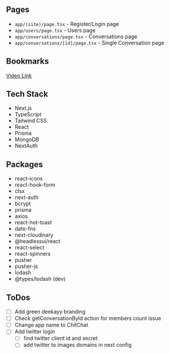 ## Pages

- `app/(site)/page.tsx` - Register/Login page
- `app/users/page.tsx` - Users page
- `app/conversations/page.tsx` - Conversations page
- `app/conversations/[id]/page.tsx` - Single Conversation page

## Bookmarks

[Video Link](https://youtu.be/PGPGcKBpAk8)

## Tech Stack

- Next.js
- TypeScript
- Tailwind CSS
- React
- Prisma
- MongoDB
- NextAuth

## Packages

- react-icons
- react-hook-form
- clsx
- next-auth
- bcrypt
- prisma
- axios
- react-hot-toast
- date-fns
- next-cloudinary
- @headlessui/react
- react-select
- react-spinners
- pusher
- pusher-js
- lodash
- @types/lodash (dev)

## ToDos

- [ ] Add green deekayy branding
- [ ] Check getConversationById action for members count issue
- [ ] Change app name to ChitChat
- [ ] Add twitter login
  - [ ] find twitter client id and secret
  - [ ] add twitter to images domains in next config

